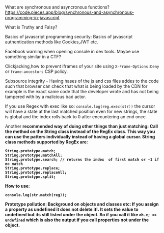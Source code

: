 What are synchronous and asyncronous functions?
https://code.pieces.app/blog/synchronous-and-asynchronous-programming-in-javascript

What is Truthy and Falsy?
[]()

Basics of javascript programming security: 
Basics of javascript authentication methods like Cookies,JWT etc.

Facebook warning when opening console in dev tools. Maybe use something similar in a CTF?

Clickjacking,how to prevent iframes of your site using `X-Frame-Options:Deny` or `frame-ancestors` CSP policy.

Subsource integrity - Having hases of the js and css files addes to the code such that browser can check that what is being loaded by the CDN 
for example is the exact same code that the developer wrote and has not being tampered with by a malicious bad actor.

If you use Regex with exec like so: `console.log(reg.exec(str))` the cursor will have a state at the last matched position even for new strings, 
the state is global and the index rolls back to 0 after encountering an end once.

Another <b>recommended<b> way of doing other things than just matching: Call the method on the String class instead of the RegEx class. 
This way you can use the patters individually instead of having a global cursor. 
String class methods supported by RegEx are:

```
String.prototype.match;
String.prototype.matchAll;
String.prototype.search; // returns the index  of first match or -1 if no match
String.prototype.replace;
String.prototype.replaceAll;
String.prototype.split;
```
How to use:

`console.log(str.match(reg));`


Prototype pollution:
Background on objects and classes etc:
	If you assign a property as undefined it does not delete it!. It sets the value to undefined but its still listed under the object.
	So if you call it like `ob.x; => undefined` which is also the output if you call properties not under the object. 